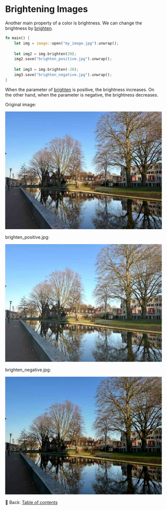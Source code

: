 # Brightening Images

Another main property of a color is brightness.
We can change the brightness by [brighten](https://docs.rs/image/latest/image/enum.DynamicImage.html#method.brighten).

```rust
fn main() {
    let img = image::open("my_image.jpg").unwrap();

    let img2 = img.brighten(20);
    img2.save("brighten_positive.jpg").unwrap();

    let img3 = img.brighten(-20);
    img3.save("brighten_negative.jpg").unwrap();
}
```

When the parameter of [brighten](https://docs.rs/image/latest/image/enum.DynamicImage.html#method.brighten) is positive, the brightness increases.
On the other hand, when the parameter is negative, the brightness decreases.

Original image:

![my_image](./image/my_image.jpg)

brighten_positive.jpg:

![brighten_positive](./image/brighten_positive.jpg)

brighten_negative.jpg:

![brighten_negative](./image/brighten_negative.jpg)

<!-- :arrow_right:  Next:  -->

:blue_book: Back: [Table of contents](./../README.md)
